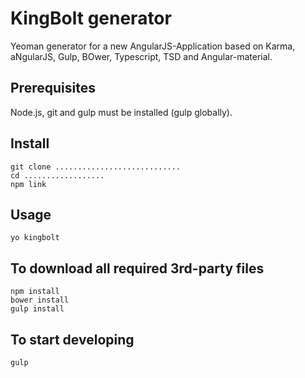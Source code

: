 KingBolt generator
==================
Yeoman generator for a new AngularJS-Application based on
Karma, aNgularJS, Gulp, BOwer, Typescript,
TSD and Angular-material.

Prerequisites
-------------
Node.js, git and gulp must be installed (gulp globally).

Install
-------
```
git clone ............................
cd ..................
npm link
```

Usage
-----
```
yo kingbolt
```

To download all required 3rd-party files
-------------------
```
npm install
bower install
gulp install
```


To start developing
-------------------
```
gulp
```

